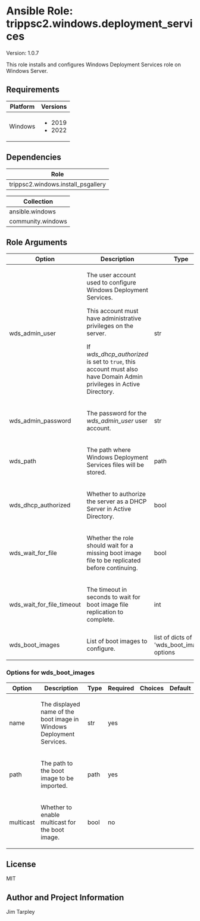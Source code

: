 <!-- BEGIN_ANSIBLE_DOCS -->

# Ansible Role: trippsc2.windows.deployment_services
Version: 1.0.7

This role installs and configures Windows Deployment Services role on Windows Server.

## Requirements

| Platform | Versions |
| -------- | -------- |
| Windows | <ul><li>2019</li><li>2022</li></ul> |

## Dependencies
| Role |
| ---- |
| trippsc2.windows.install_psgallery |

| Collection |
| ---------- |
| ansible.windows |
| community.windows |

## Role Arguments
|Option|Description|Type|Required|Choices|Default|
|---|---|---|---|---|---|
| wds_admin_user | <p>The user account used to configure Windows Deployment Services.</p><p>This account must have administrative privileges on the server.</p><p>If *wds_dhcp_authorized* is set to `true`, this account must also have Domain Admin privileges in Active Directory.</p> | str | yes |  |  |
| wds_admin_password | <p>The password for the *wds_admin_user* user account.</p> | str | yes |  |  |
| wds_path | <p>The path where Windows Deployment Services files will be stored.</p> | path | yes |  |  |
| wds_dhcp_authorized | <p>Whether to authorize the server as a DHCP Server in Active Directory.</p> | bool | no |  |  |
| wds_wait_for_file | <p>Whether the role should wait for a missing boot image file to be replicated before continuing.</p> | bool | no |  |  |
| wds_wait_for_file_timeout | <p>The timeout in seconds to wait for boot image file replication to complete.</p> | int | no |  | 300 |
| wds_boot_images | <p>List of boot images to configure.</p> | list of dicts of 'wds_boot_images' options | no |  | [] |

### Options for wds_boot_images
|Option|Description|Type|Required|Choices|Default|
|---|---|---|---|---|---|
| name | <p>The displayed name of the boot image in Windows Deployment Services.</p> | str | yes |  |  |
| path | <p>The path to the boot image to be imported.</p> | path | yes |  |  |
| multicast | <p>Whether to enable multicast for the boot image.</p> | bool | no |  |  |


## License
MIT

## Author and Project Information
Jim Tarpley
<!-- END_ANSIBLE_DOCS -->
